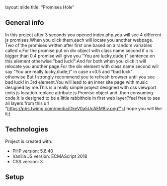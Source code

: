 
layout: slide
title: “Promises Hole”
## General info
In this project after 3 seconds you opened index.php,you will see 4 different js promises.When you click them,each will locate you another webpage.
Two of the promises written after first one based on a random variables called x.For the promise put on div object with class name second if x is 
bigger than 0.4 promise will give you  "You are lucky,dude;)" sentence on this element otherwise "bad luck!".And for both when you click it will 
relocate you another page.For the div element with class name second will say  "You are really lucky,dude;)" in case x<0.5	and "bad luck" 
otherwise.But I strongly recommend you to refresh browser until you see bad luck! in 3rd element.You will lead to an inner site page with music 
designed by me.This is a really simple project designed with css viewport units js location.replace attribute js Promise object and .then consuming 
code.It is designed to be a little rabbithole in first web layer('feel free to see all layers from this url "https://pbs.twimg.com/media/DkeV0a5UcAEM8iv.png"').I hope you will like it:)
## Technologies
Project is created with:
* PHP version: 5.6.40
* Vanilla JS version: ECMAScript 2018
* CSS version: 3

## Setup

